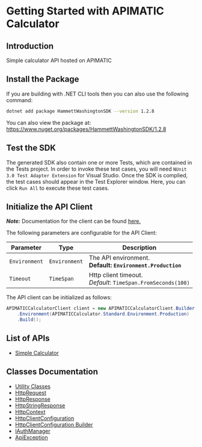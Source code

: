 
# Getting Started with APIMATIC Calculator

## Introduction

Simple calculator API hosted on APIMATIC

## Install the Package

If you are building with .NET CLI tools then you can also use the following command:

```bash
dotnet add package HammettWashingtonSDK --version 1.2.8
```

You can also view the package at:
https://www.nuget.org/packages/HammettWashingtonSDK/1.2.8

## Test the SDK

The generated SDK also contain one or more Tests, which are contained in the Tests project. In order to invoke these test cases, you will need `NUnit 3.0 Test Adapter Extension` for Visual Studio. Once the SDK is complied, the test cases should appear in the Test Explorer window. Here, you can click `Run All` to execute these test cases.

## Initialize the API Client

**_Note:_** Documentation for the client can be found [here.](https://www.github.com/ZahraN444/hammett-washington-dotnet-sdk/tree/1.2.8/doc/client.md)

The following parameters are configurable for the API Client:

| Parameter | Type | Description |
|  --- | --- | --- |
| `Environment` | `Environment` | The API environment. <br> **Default: `Environment.Production`** |
| `Timeout` | `TimeSpan` | Http client timeout.<br>*Default*: `TimeSpan.FromSeconds(100)` |

The API client can be initialized as follows:

```csharp
APIMATICCalculatorClient client = new APIMATICCalculatorClient.Builder()
    .Environment(APIMATICCalculator.Standard.Environment.Production)
    .Build();
```

## List of APIs

* [Simple Calculator](https://www.github.com/ZahraN444/hammett-washington-dotnet-sdk/tree/1.2.8/doc/controllers/simple-calculator.md)

## Classes Documentation

* [Utility Classes](https://www.github.com/ZahraN444/hammett-washington-dotnet-sdk/tree/1.2.8/doc/utility-classes.md)
* [HttpRequest](https://www.github.com/ZahraN444/hammett-washington-dotnet-sdk/tree/1.2.8/doc/http-request.md)
* [HttpResponse](https://www.github.com/ZahraN444/hammett-washington-dotnet-sdk/tree/1.2.8/doc/http-response.md)
* [HttpStringResponse](https://www.github.com/ZahraN444/hammett-washington-dotnet-sdk/tree/1.2.8/doc/http-string-response.md)
* [HttpContext](https://www.github.com/ZahraN444/hammett-washington-dotnet-sdk/tree/1.2.8/doc/http-context.md)
* [HttpClientConfiguration](https://www.github.com/ZahraN444/hammett-washington-dotnet-sdk/tree/1.2.8/doc/http-client-configuration.md)
* [HttpClientConfiguration Builder](https://www.github.com/ZahraN444/hammett-washington-dotnet-sdk/tree/1.2.8/doc/http-client-configuration-builder.md)
* [IAuthManager](https://www.github.com/ZahraN444/hammett-washington-dotnet-sdk/tree/1.2.8/doc/i-auth-manager.md)
* [ApiException](https://www.github.com/ZahraN444/hammett-washington-dotnet-sdk/tree/1.2.8/doc/api-exception.md)

